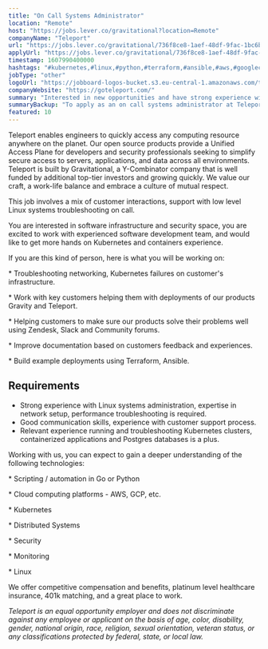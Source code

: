 ```yaml
---
title: "On Call Systems Administrator"
location: "Remote"
host: "https://jobs.lever.co/gravitational?location=Remote"
companyName: "Teleport"
url: "https://jobs.lever.co/gravitational/736f8ce8-1aef-48df-9fac-1bc6bafc305b"
applyUrl: "https://jobs.lever.co/gravitational/736f8ce8-1aef-48df-9fac-1bc6bafc305b/apply"
timestamp: 1607990400000
hashtags: "#kubernetes,#linux,#python,#terraform,#ansible,#aws,#googlecloud,#postgresql,#monitoring"
jobType: "other"
logoUrl: "https://jobboard-logos-bucket.s3.eu-central-1.amazonaws.com/teleport"
companyWebsite: "https://goteleport.com/"
summary: "Interested in new opportunities and have strong experience with Linux systems administration and expertise in network setup? Teleport has a job opening for an on call systems administrator."
summaryBackup: "To apply as an on call systems administrator at Teleport, you preferably need to have some knowledge of: #kubernetes, #linux, #python."
featured: 10
---
```


Teleport enables engineers to quickly access any computing resource anywhere on the planet. Our open source products provide a Unified Access Plane for developers and security professionals seeking to simplify secure access to servers, applications, and data across all environments. Teleport is built by Gravitational, a Y-Combinator company that is well funded by additional top-tier investors and growing quickly. We value our craft, a work-life balance and embrace a culture of mutual respect.

This job involves a mix of customer interactions, support with low level Linux systems troubleshooting on call.

You are interested in software infrastructure and security space, you are excited to work with experienced software development team, and would like to get more hands on Kubernetes and containers experience.

If you are this kind of person, here is what you will be working on:

\* Troubleshooting networking, Kubernetes failures on customer's infrastructure.

\* Work with key customers helping them with deployments of our products Gravity and Teleport.

\* Helping customers to make sure our products solve their problems well using Zendesk, Slack and Community forums.

\* Improve documentation based on customers feedback and experiences.

\* Build example deployments using Terraform, Ansible.

## Requirements

*   Strong experience with Linux systems administration, expertise in network setup, performance troubleshooting is required.
*   Good communication skills, experience with customer support process.
*   Relevant experience running and troubleshooting Kubernetes clusters, containerized applications and Postgres databases is a plus.

Working with us, you can expect to gain a deeper understanding of the following technologies:

\* Scripting / automation in Go or Python

\* Cloud computing platforms - AWS, GCP, etc.

\* Kubernetes

\* Distributed Systems

\* Security

\* Monitoring

\* Linux

We offer competitive compensation and benefits, platinum level healthcare insurance, 401k matching, and a great place to work.

_Teleport is an equal opportunity employer and does not discriminate against any employee or applicant on the basis of age, color, disability, gender, national origin, race, religion, sexual orientation, veteran status, or any classifications protected by federal, state, or local law._

